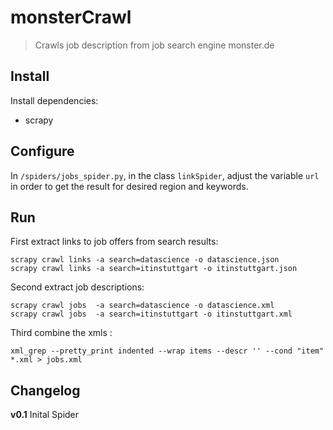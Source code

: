 # monsterCrawl
> Crawls job description from job search engine monster.de

## Install
Install dependencies:

* scrapy

## Configure
In `/spiders/jobs_spider.py`, in the class `linkSpider`, adjust the variable `url` in order to get the result for desired region and keywords.

## Run
First extract links to job offers from search results:

```
scrapy crawl links -a search=datascience -o datascience.json
scrapy crawl links -a search=itinstuttgart -o itinstuttgart.json
```

Second extract job descriptions:

```
scrapy crawl jobs  -a search=datascience -o datascience.xml
scrapy crawl jobs  -a search=itinstuttgart -o itinstuttgart.xml
```

Third combine the xmls :

```
xml_grep --pretty_print indented --wrap items --descr '' --cond "item" *.xml > jobs.xml
```

## Changelog
**v0.1**
Inital Spider
